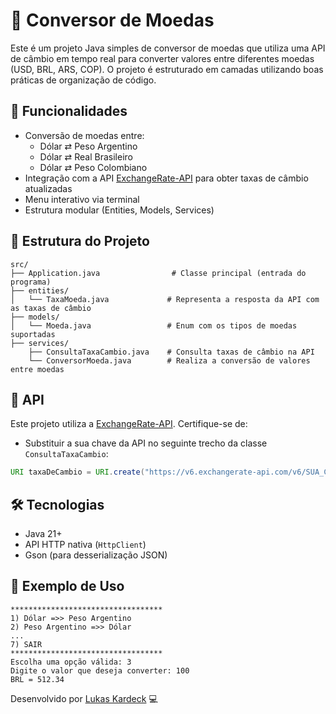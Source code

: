 # 💱 Conversor de Moedas

Este é um projeto Java simples de conversor de moedas que utiliza uma API de câmbio em tempo real para converter valores entre diferentes moedas (USD, BRL, ARS, COP). O projeto é estruturado em camadas utilizando boas práticas de organização de código.

## 🧩 Funcionalidades

- Conversão de moedas entre:
    - Dólar ⇄ Peso Argentino
    - Dólar ⇄ Real Brasileiro
    - Dólar ⇄ Peso Colombiano
- Integração com a API [ExchangeRate-API](https://www.exchangerate-api.com/) para obter taxas de câmbio atualizadas
- Menu interativo via terminal
- Estrutura modular (Entities, Models, Services)

## 📁 Estrutura do Projeto

```
src/
├── Application.java                # Classe principal (entrada do programa)
├── entities/
│   └── TaxaMoeda.java             # Representa a resposta da API com as taxas de câmbio
├── models/
│   └── Moeda.java                 # Enum com os tipos de moedas suportadas
├── services/
    ├── ConsultaTaxaCambio.java    # Consulta taxas de câmbio na API
    └── ConversorMoeda.java        # Realiza a conversão de valores entre moedas
```

## 🔐 API

Este projeto utiliza a [ExchangeRate-API](https://www.exchangerate-api.com/). Certifique-se de:

- Substituir a sua chave da API no seguinte trecho da classe `ConsultaTaxaCambio`:
```java
URI taxaDeCambio = URI.create("https://v6.exchangerate-api.com/v6/SUA_CHAVE_API/latest/" + moeda.toString());
```

## 🛠 Tecnologias

- Java 21+
- API HTTP nativa (`HttpClient`)
- Gson (para desserialização JSON)

## 📌 Exemplo de Uso

```plaintext
**********************************
1) Dólar =>> Peso Argentino
2) Peso Argentino =>> Dólar
...
7) SAIR
**********************************
Escolha uma opção válida: 3
Digite o valor que deseja converter: 100
BRL = 512.34
```

Desenvolvido por [Lukas Kardeck](https://github.com/lukaskardeck) 💻